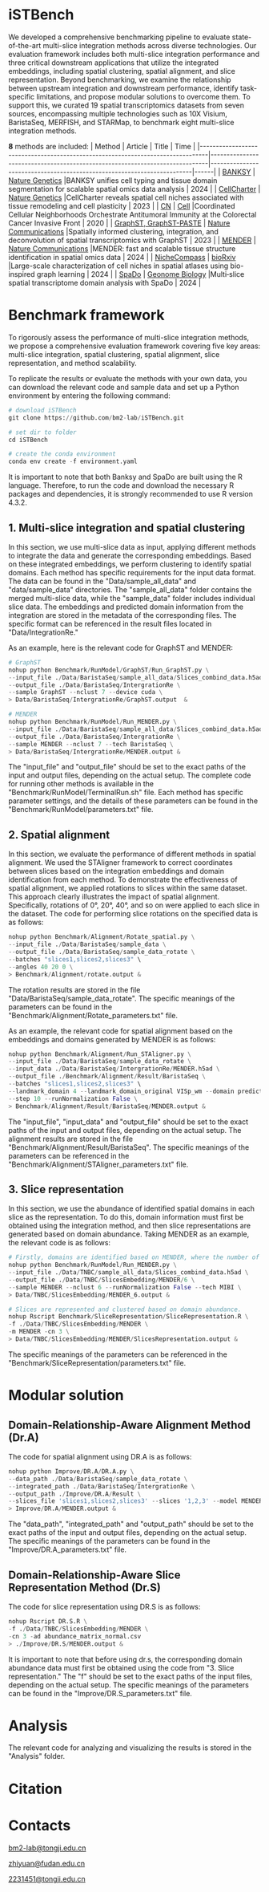 # iSTBench
We developed a comprehensive benchmarking pipeline to evaluate state-of-the-art multi-slice integration methods across diverse technologies. Our evaluation framework includes both multi-slice integration performance and three critical downstream applications that utilize the integrated embeddings, including spatial clustering, spatial alignment, and slice representation. Beyond benchmarking, we examine the relationship between upstream integration and downstream performance, identify task-specific limitations, and propose modular solutions to overcome them. To support this, we curated 19 spatial transcriptomics datasets from seven sources, encompassing multiple technologies such as 10X Visium, BaristaSeq, MERFISH, and STARMap, to benchmark eight multi-slice integration methods.

**8** methods are included:
| Method                                                                         | Article                                                                     | Title                                                                  | Time |
|--------------------------------------------------------------------------------|-----------------------------------------------------------------------------|------------------------------------------------------------------------|------|
| [BANKSY](https://github.com/prabhakarlab/Banksy)                               | [Nature Genetics](https://www.nature.com/articles/s41588-024-01664-3)       |BANKSY unifies cell typing and tissue domain segmentation for scalable spatial omics data analysis          | 2024 |
| [CellCharter](https://github.com/CSOgroup/cellcharter)                         | [Nature Genetics](https://www.nature.com/articles/s41588-023-01588-4)       |CellCharter reveals spatial cell niches associated with tissue remodeling and cell plasticity               | 2023 |
| [CN](https://github.com/nolanlab/NeighborhoodCoordination)                     | [Cell](https://www.cell.com/cell/fulltext/S0092-8674(20)31385-4)            |Coordinated Cellular Neighborhoods Orchestrate Antitumoral Immunity at the Colorectal Cancer Invasive Front | 2020 |
| [GraphST, GraphST-PASTE](https://github.com/JinmiaoChenLab/GraphST)            | [Nature Communications](https://www.nature.com/articles/s41467-023-36796-3) |Spatially informed clustering, integration, and deconvolution of spatial transcriptomics with GraphST       | 2023 |
| [MENDER](https://github.com/yuanzhiyuan/MENDER)                                | [Nature Communications](https://www.nature.com/articles/s41467-023-44367-9) |MENDER: fast and scalable tissue structure identification in spatial omics data                             | 2024 |
| [NicheCompass](https://github.com/Lotfollahi-lab/nichecompass)                 | [bioRxiv](https://www.biorxiv.org/content/10.1101/2024.02.21.581428v1)      |Large-scale characterization of cell niches in spatial atlases using bio-inspired graph learning            | 2024 |
| [SpaDo](https://github.com/bm2-lab/SpaDo)                                      | [Geonome Biology](https://genomebiology.biomedcentral.com/articles/10.1186/s13059-024-03213-x#:~:text=To%20this%20end%2C%20we%20propose%20SpaDo%20%28multi-slice%20spatial,transcriptome%20analysis%20at%20both%20single-cell%20and%20spot%20resolution.)      |Multi‐slice spatial transcriptome domain analysis with SpaDo           | 2024 |

# Benchmark framework
To rigorously assess the performance of multi-slice integration methods, we propose a comprehensive evaluation framework covering five key areas: multi-slice integration, spatial clustering, spatial alignment, slice representation, and method scalability.

To replicate the results or evaluate the methods with your own data, you can download the relevant code and sample data and set up a Python environment by entering the following command:
```python
# download iSTBench
git clone https://github.com/bm2-lab/iSTBench.git

# set dir to folder
cd iSTBench

# create the conda environment
conda env create -f environment.yaml
```
It is important to note that both Banksy and SpaDo are built using the R language. Therefore, to run the code and download the necessary R packages and dependencies, it is strongly recommended to use R version 4.3.2.
## 1. Multi-slice integration and spatial clustering
In this section, we use multi-slice data as input, applying different methods to integrate the data and generate the corresponding embeddings. Based on these integrated embeddings, we perform clustering to identify spatial domains. Each method has specific requirements for the input data format. The data can be found in the "Data/sample_all_data" and "data/sample_data" directories. The "sample_all_data" folder contains the merged multi-slice data, while the "sample_data" folder includes individual slice data. The embeddings and predicted domain information from the integration are stored in the metadata of the corresponding files. The specific format can be referenced in the result files located in "Data/IntegrationRe."

As an example, here is the relevant code for GraphST and MENDER:
```python
# GraphST
nohup python Benchmark/RunModel/GraphST/Run_GraphST.py \
--input_file ./Data/BaristaSeq/sample_all_data/Slices_combind_data.h5ad \
--output_file ./Data/BaristaSeq/IntergrationRe \
--sample GraphST --nclust 7 --device cuda \
> Data/BaristaSeq/IntergrationRe/GraphST.output  &

# MENDER
nohup python Benchmark/RunModel/Run_MENDER.py \
--input_file ./Data/BaristaSeq/sample_all_data/Slices_combind_data.h5ad \
--output_file ./Data/BaristaSeq/IntergrationRe \
--sample MENDER --nclust 7 --tech BaristaSeq \
> Data/BaristaSeq/IntergrationRe/MENDER.output &
```
The "input_file" and "output_file" should be set to the exact paths of the input and output files, depending on the actual setup. The complete code for running other methods is available in the "Benchmark/RunModel/TerminalRun.sh" file. Each method has specific parameter settings, and the details of these parameters can be found in the "Benchmark/RunModel/parameters.txt" file.
## 2. Spatial alignment
In this section, we evaluate the performance of different methods in spatial alignment. We used the STAligner framework to correct coordinates between slices based on the integration embeddings and domain identification from each method. To demonstrate the effectiveness of spatial alignment, we applied rotations to slices within the same dataset. This approach clearly illustrates the impact of spatial alignment. Specifically, rotations of 0°, 20°, 40°, and so on were applied to each slice in the dataset. The code for performing slice rotations on the specified data is as follows:
```python
nohup python Benchmark/Alignment/Rotate_spatial.py \
--input_file ./Data/BaristaSeq/sample_data \
--output_file ./Data/BaristaSeq/sample_data_rotate \
--batches "slices1,slices2,slices3" \
--angles 40 20 0 \
> Benchmark/Alignment/rotate.output &
```
The rotation results are stored in the file "Data/BaristaSeq/sample_data_rotate". The specific meanings of the parameters can be found in the "Benchmark/Alignment/Rotate_parameters.txt" file.

As an example, the relevant code for spatial alignment based on the embeddings and domains generated by MENDER is as follows:
```python
nohup python Benchmark/Alignment/Run_STAligner.py \
--input_file ./Data/BaristaSeq/sample_data_rotate \
--input_data ./Data/BaristaSeq/IntergrationRe/MENDER.h5ad \
--output_file ./Benchmark/Alignment/Result/BaristaSeq \
--batches "slices1,slices2,slices3" \
--landmark_domain 4 --landmark_domain_original VISp_wm --domain predicted_domain \
--step 10 --runNormalization False \
> Benchmark/Alignment/Result/BaristaSeq/MENDER.output &
```
The "input_file", "input_data" and "output_file" should be set to the exact paths of the input and output files, depending on the actual setup. The alignment results are stored in the file "Benchmark/Alignment/Result/BaristaSeq". The specific meanings of the parameters can be referenced in the "Benchmark/Alignment/STAligner_parameters.txt" file. 
## 3. Slice representation
In this section, we use the abundance of identified spatial domains in each slice as the representation. To do this, domain information must first be obtained using the integration method, and then slice representations are generated based on domain abundance. Taking MENDER as an example, the relevant code is as follows:
```python
# Firstly, domains are identified based on MENDER, where the number of domains is set to 6
nohup python Benchmark/RunModel/Run_MENDER.py \
--input_file ./Data/TNBC/sample_all_data/Slices_combind_data.h5ad \
--output_file ./Data/TNBC/SlicesEmbedding/MENDER/6 \
--sample MENDER --nclust 6 --runNormalization False --tech MIBI \
> Data/TNBC/SlicesEmbedding/MENDER_6.output &

# Slices are represented and clustered based on domain abundance.
nohup Rscript Benchmark/SliceRepresentation/SliceRepresentation.R \
-f ./Data/TNBC/SlicesEmbedding/MENDER \
-m MENDER -cn 3 \
> Data/TNBC/SlicesEmbedding/MENDER/SlicesRepresentation.output &
```
The specific meanings of the parameters can be referenced in the "Benchmark/SliceRepresentation/parameters.txt" file. 
# Modular solution
## Domain-Relationship-Aware Alignment Method (Dr.A)
The code for spatial alignment using DR.A is as follows:
```python
nohup python Improve/DR.A/DR.A.py \
--data_path ./Data/BaristaSeq/sample_data_rotate \
--integrated_path ./Data/BaristaSeq/IntergrationRe \
--output_path ./Improve/DR.A/Result \
--slices_file 'slices1,slices2,slices3' --slices '1,2,3' --model MENDER \
> Improve/DR.A/MENDER.output &
```
The "data_path", "integrated_path" and "output_path" should be set to the exact paths of the input and output files, depending on the actual setup. The specific meanings of the parameters can be found in the "Improve/DR.A_parameters.txt" file.
## Domain-Relationship-Aware Slice Representation Method (Dr.S)
The code for slice representation using DR.S is as follows:
```python
nohup Rscript DR.S.R \
-f ./Data/TNBC/SlicesEmbedding/MENDER \
-cn 3 -ad abundance_matrix_normal.csv
> ./Improve/DR.S/MENDER.output &
```
It is important to note that before using dr.s, the corresponding domain abundance data must first be obtained using the code from "3. Slice representation." The "f" should be set to the exact paths of the input files, depending on the actual setup. The specific meanings of the parameters can be found in the "Improve/DR.S_parameters.txt" file.
# Analysis
The relevant code for analyzing and visualizing the results is stored in the "Analysis" folder.
# Citation
# Contacts
bm2-lab@tongji.edu.cn

zhiyuan@fudan.edu.cn

2231451@tongji.edu.cn

